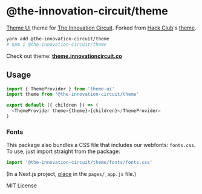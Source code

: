 # @the-innovation-circuit/theme

[Theme UI](https://theme-ui.com) theme for [The Innovation Circuit](http://innovationcircuit.co/). Forked from [Hack Club](https://hackclub.com)'s [theme](https://theme.hackclub.com).

```bash
yarn add @the-innovation-circuit/theme
# npm i @the-innovation-circuit/theme
```

Check out theme: [**theme.innovationcircuit.co**](http://theme.innovationcircuit.co/)

## Usage

```js
import { ThemeProvider } from 'theme-ui'
import theme from '@the-innovation-circuit/theme'

export default ({ children }) => (
  <ThemeProvider theme={theme}>{children}</ThemeProvider>
)
```

### Fonts

This package also bundles a CSS file that includes our webfonts: `fonts.css`.
To use, just import straight from the package:

```js
import '@the-innovation-circuit/theme/fonts/fonts.css'
```

(In a Next.js project, [place](https://nextjs.org/docs/basic-features/built-in-css-support) in the `pages/_app.js` file.)

MIT License
